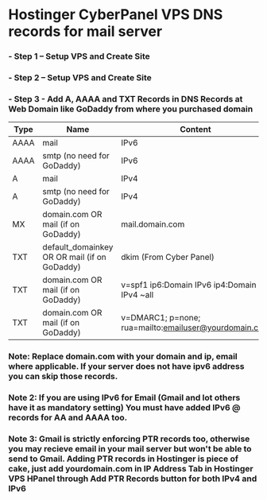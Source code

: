 # **Hostinger CyberPanel VPS DNS records for mail server**  

### **- Step 1 – Setup VPS and Create Site**  
### **- Step 2 – Setup VPS and Create Site**  
### **- Step 3 - Add A, AAAA and TXT Records in DNS Records at Web Domain like GoDaddy from where you purchased domain**   

| Type  | Name | Content | TTL  |
| ----- | ---- | ------- | ---- |
| AAAA  | mail | IPv6 | Auto   |
| AAAA  | smtp (no need for GoDaddy) | IPv6 | Auto  |
| A  | mail | IPv4 | Auto   |
| A  | smtp (no need for GoDaddy) | IPv4 | Auto  |
| MX  | domain.com OR mail (if on GoDaddy) | mail.domain.com | 0  |
| TXT  | default_domainkey OR OR mail (if on GoDaddy) | dkim (From Cyber Panel)  |   |
| TXT  | domain.com OR mail (if on GoDaddy) | v=spf1 ip6:Domain IPv6 ip4:Domain IPv4 ~all  |   |
| TXT  | domain.com OR mail (if on GoDaddy) | v=DMARC1; p=none; rua=mailto:emailuser@yourdomain.com  |   |  

### **Note: Replace domain.com with your domain and ip, email where applicable. If your server does not have ipv6 address you can skip those records.** 

### **Note 2: If you are using IPv6 for Email (Gmail and lot others have it as mandatory setting) You must have added IPv6 @ records for AA and AAAA too.**  

### **Note 3: Gmail is strictly enforcing PTR records too, otherwise you may recieve email in your mail server but won't be able to send to Gmail. Adding PTR records in Hostinger is piece of cake, just add yourdomain.com in IP Address Tab in Hostinger VPS HPanel through Add PTR Records button for both IPv4 and IPv6**  